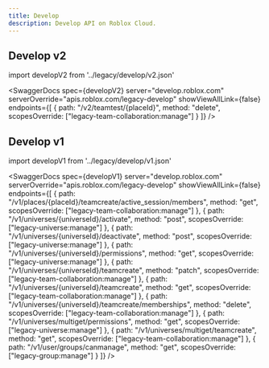```yaml
---
title: Develop
description: Develop API on Roblox Cloud.
---
```


## Develop v2

import developV2 from '../legacy/develop/v2.json'

<SwaggerDocs
spec={developV2}
server="develop.roblox.com"
serverOverride="apis.roblox.com/legacy-develop"
showViewAllLink={false}
endpoints={[
{ path: "/v2/teamtest/{placeId}", method: "delete", scopesOverride: ["legacy-team-collaboration:manage"] }
]}
/>

## Develop v1

import developV1 from '../legacy/develop/v1.json'

<SwaggerDocs
spec={developV1}
server="develop.roblox.com"
serverOverride="apis.roblox.com/legacy-develop"
showViewAllLink={false}
endpoints={[
{ path: "/v1/places/{placeId}/teamcreate/active_session/members", method: "get", scopesOverride: ["legacy-team-collaboration:manage"] },
{ path: "/v1/universes/{universeId}/activate", method: "post", scopesOverride: ["legacy-universe:manage"] },
{ path: "/v1/universes/{universeId}/deactivate", method: "post", scopesOverride: ["legacy-universe:manage"] },
{ path: "/v1/universes/{universeId}/permissions", method: "get", scopesOverride: ["legacy-universe:manage"] },
{ path: "/v1/universes/{universeId}/teamcreate", method: "patch", scopesOverride: ["legacy-team-collaboration:manage"] },
{ path: "/v1/universes/{universeId}/teamcreate", method: "get", scopesOverride: ["legacy-team-collaboration:manage"] },
{ path: "/v1/universes/{universeId}/teamcreate/memberships", method: "delete", scopesOverride: ["legacy-team-collaboration:manage"] },
{ path: "/v1/universes/multiget/permissions", method: "get", scopesOverride: ["legacy-universe:manage"] },
{ path: "/v1/universes/multiget/teamcreate", method: "get", scopesOverride: ["legacy-team-collaboration:manage"] },
{ path: "/v1/user/groups/canmanage", method: "get", scopesOverride: ["legacy-group:manage"] }
]}
/>
